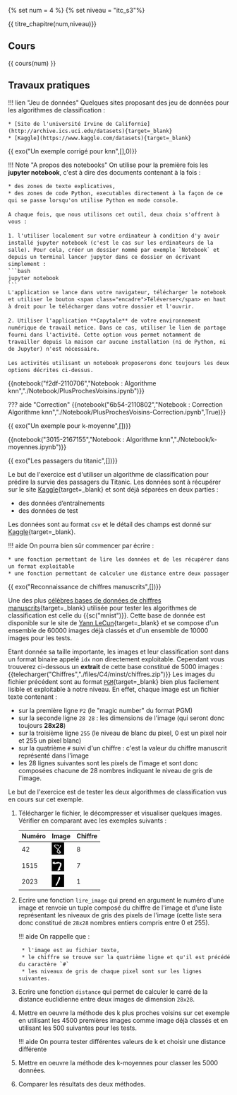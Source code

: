 {% set num = 4 %}
{% set niveau = "itc_s3"%}

{{ titre_chapitre(num,niveau)}}

## Cours

{{ cours(num) }}

## Travaux pratiques


!!! lien "Jeu de données"
    Quelques sites proposant des jeu de données pour les algorithmes de classification :  

    * [Site de l'université Irvine de Californie](http://archive.ics.uci.edu/datasets){target=_blank}
    * [Kaggle](https://www.kaggle.com/datasets){target=_blank}

{{ exo("Un exemple corrigé pour knn",[],0)}}


!!! Note "A propos des notebooks"
    On utilise pour la première fois les **jupyter notebook**, c'est à dire des documents contenant à la fois :

    * des zones de texte explicatives, 
    * des zones de code Python, executables directement à la façon de ce qui se passe lorsqu'on utilise Python en mode console.

    A chaque fois, que nous utilisons cet outil, deux choix s'offrent à vous :

    1. l'utiliser localement sur votre ordinateur à condition d'y avoir installé jupyter notebook (c'est le cas sur les ordinateurs de la salle). Pour cela, créer un dossier nommé par exemple `Notebook` et depuis un terminal lancer jupyter dans ce dossier en écrivant simplement :
    ```bash
    jupyter notebook
    ```
    L'application se lance dans votre navigateur, télécharger le notebook et utiliser le bouton <span class="encadre">Téléverser</span> en haut à droit pour le télécharger dans votre dossier et l'ouvrir.

    2. Utiliser l'application **Capytale** de votre environnement numérique de travail metice. Dans ce cas, utiliser le lien de partage fourni dans l'activité. Cette option vous permet notamment de travailler depuis la maison car aucune installation (ni de Python, ni de Jupyter) n'est nécessaire.

    Les activités utilisant un notebook proposerons donc toujours les deux options décrites ci-dessus.
{{notebook("f2df-2110706","Notebook : Algorithme knn","./Notebook/PlusProchesVoisins.ipynb")}}

??? aide "Correction"
    {{notebook("6b54-2110802","Notebook : Correction Algorithme knn","./Notebook/PlusProchesVoisins-Correction.ipynb",True)}}

{{ exo("Un exemple pour k-moyenne",[])}}

{{notebook("3015-2167155","Notebook : Algorithme knn","./Notebook/k-moyennes.ipynb")}}

{{ exo("Les passagers du titanic",[])}}

Le but de l'exercice est d'utiliser un algorithme de classification pour prédire la survie des passagers du Titanic. Les données sont à récupérer sur le site [Kaggle](https://www.kaggle.com/c/titanic/data){target=_blank} et sont déjà séparées en deux parties :

* des données d’entraînements 
* des données de test

Les données sont au format `csv` et le détail des champs est donné sur [Kaggle](https://www.kaggle.com/c/titanic/data){target=_blank}.

!!! aide
    On pourra bien sûr commencer par écrire :

    * une fonction permettant de lire les données et de les récupérer dans un format exploitable
    * une fonction permettant de calculer une distance entre deux passager

{{ exo("Reconnaissance de chiffres manuscrits",[])}}

Une des plus [célèbres bases de données de chiffres manuscrits](https://en.wikipedia.org/wiki/MNIST_database){target=_blank} utilisée pour tester les algorithmes de classification est celle du {{sc("mnist")}}. Cette base de donnée est disponible sur le site de [Yann LeCun](http://yann.lecun.com/exdb/mnist/){target=_blank} et se compose d'un ensemble de 60000 images déjà classés et d'un ensemble de 10000 images pour les tests. 

Etant donnée sa taille importante, les images et leur classification sont dans un format binaire appelé `idx` non directement exploitable. Cependant vous trouverez ci-dessous un **extrait** de cette base constitué de 5000 images :
{{telecharger("Chiffres","./files/C4/minst/chiffres.zip")}}
Les images du fichier précédent sont au format [`PGM`](https://fr.wikipedia.org/wiki/Portable_pixmap){target=_blank} bien plus facilement lisible et exploitable à notre niveau. En effet, chaque image est un fichier texte contenant :

* sur la première ligne `P2` (le "magic number" du format PGM)
* sur la seconde ligne `28 28` : les dimensions de l'image (qui seront donc toujours **28x28**)
* sur la troisième ligne `255` (le niveau de blanc du pixel, 0 est un pixel noir et 255 un pixel blanc)
* sur la quatrième `#` suivi d'un chiffre : c'est la valeur du chiffre manuscrit représenté dans l'image
* les 28 lignes suivantes sont les pixels de l'image et sont donc composées chacune de 28 nombres indiquant le niveau de gris de l'image.

Le but de l'exercice est de tester les deux algorithmes de classification vus en cours sur cet exemple.

1. Télécharger le fichier, le décompresser et visualiser quelques images. Vérifier en comparant avec les exemples suivants :

    | Numéro | Image | Chiffre |
    |--------|-------|---------|
    | 42     | ![ex8](./files/C4/minst/img42.png)|  8 |
    | 1515   | ![ex7](./files/C4/minst/img1515.png)| 7  |
    | 2023   | ![ex8](./files/C4/minst/img2023.png)| 1 |

2. Ecrire une fonction `lire_image` qui prend en argument le numéro d'une image et renvoie un tuple composé du chiffre de l'image et d'une liste représentant les niveaux de gris des pixels de l'image (cette liste sera donc constitué de `28x28` nombres entiers compris entre 0 et 255). 

    !!! aide
        On rappelle que :

        * l'image est au fichier texte,
        * le chiffre se trouve sur la quatrième ligne et qu'il est précédé du caractère `#`
        * les niveaux de gris de chaque pixel sont sur les lignes suivantes.

3. Ecrire une fonction `distance` qui permet de calculer le carré de la distance euclidienne entre deux images de dimension `28x28`.

4. Mettre en oeuvre la méthode des k plus proches voisins sur cet exemple en utilisant les 4500 premières images comme image déjà classés et en utilisant les 500 suivantes pour les tests.

    !!! aide
        On pourra tester différentes valeurs de k et choisir une distance différente

5. Mettre en oeuvre la méthode des k-moyennes pour classer les 5000 données.

6. Comparer les résultats des deux méthodes.
